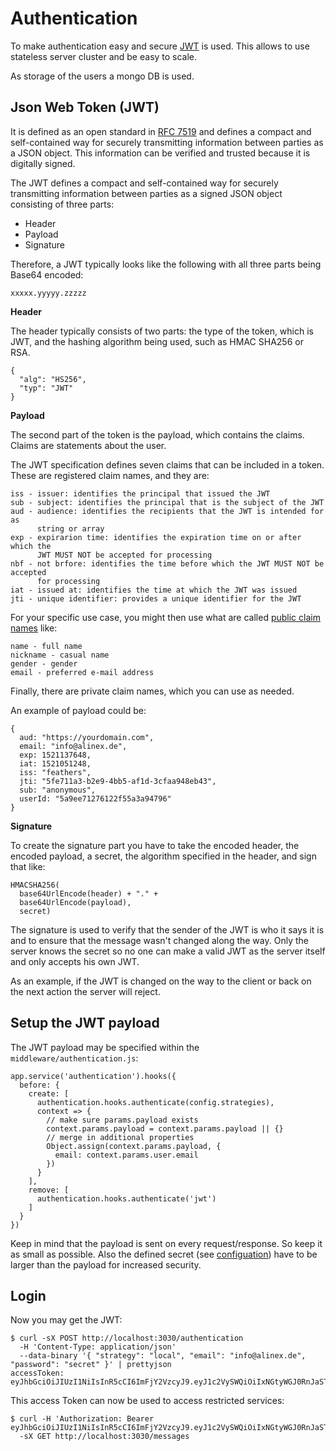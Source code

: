 # Authentication

To make authentication easy and secure [JWT](https://auth0.com/docs/jwt) is used. This allows to use stateless server cluster and be easy to scale.

As storage of the users a mongo DB is used.

## Json Web Token (JWT)

It is defined as an open standard in [RFC 7519](https://tools.ietf.org/html/rfc7519) and defines a compact and self-contained way for securely transmitting information between parties as a JSON object. This information can be verified and trusted because it is digitally signed.

The JWT defines a compact and self-contained way for securely transmitting information between parties as a signed JSON object consisting of three parts:
- Header
- Payload
- Signature

Therefore, a JWT typically looks like the following with all three parts being Base64 encoded:

    xxxxx.yyyyy.zzzzz

__Header__

The header typically consists of two parts: the type of the token, which is JWT, and the hashing algorithm being used, such as HMAC SHA256 or RSA.

    {
      "alg": "HS256",
      "typ": "JWT"
    }

__Payload__

The second part of the token is the payload, which contains the claims. Claims are statements about the user.

The JWT specification defines seven claims that can be included in a token. These are registered claim names, and they are:

    iss - issuer: identifies the principal that issued the JWT
    sub - subject: identifies the principal that is the subject of the JWT
    aud - audience: identifies the recipients that the JWT is intended for as
          string or array
    exp - expirarion time: identifies the expiration time on or after which the
          JWT MUST NOT be accepted for processing
    nbf - not brfore: identifies the time before which the JWT MUST NOT be accepted
          for processing
    iat - issued at: identifies the time at which the JWT was issued
    jti - unique identifier: provides a unique identifier for the JWT

For your specific use case, you might then use what are called [public claim names](https://www.iana.org/assignments/jwt/jwt.xhtml) like:

    name - full name
    nickname - casual name
    gender - gender    
    email - preferred e-mail address

Finally, there are private claim names, which you can use as needed.

An example of payload could be:

    {
      aud: "https://yourdomain.com",
      email: "info@alinex.de",
      exp: 1521137648,
      iat: 1521051248,
      iss: "feathers",
      jti: "5fe711a3-b2e9-4bb5-af1d-3cfaa948eb43",
      sub: "anonymous",
      userId: "5a9ee71276122f55a3a94796"
    }

__Signature__

To create the signature part you have to take the encoded header, the encoded payload, a secret, the algorithm specified in the header, and sign that like:

    HMACSHA256(
      base64UrlEncode(header) + "." +
      base64UrlEncode(payload),
      secret)

The signature is used to verify that the sender of the JWT is who it says it is and to ensure that the message wasn't changed along the way. Only the server knows the secret so no one can make a valid JWT as the server itself and only accepts his own JWT.

As an example, if the JWT is changed on the way to the client or back on the next action the server will reject.

## Setup the JWT payload

The JWT payload may be specified within the `middleware/authentication.js`:

    app.service('authentication').hooks({
      before: {
        create: [
          authentication.hooks.authenticate(config.strategies),
          context => {
            // make sure params.payload exists
            context.params.payload = context.params.payload || {}
            // merge in additional properties
            Object.assign(context.params.payload, {
              email: context.params.user.email
            })
          }
        ],
        remove: [
          authentication.hooks.authenticate('jwt')
        ]
      }
    })

Keep in mind that the payload is sent on every request/response. So keep it as small as possible. Also the defined secret (see [configuation](config.md)) have to be larger than the payload for increased security.

## Login

Now you may get the JWT:

    $ curl -sX POST http://localhost:3030/authentication
      -H 'Content-Type: application/json'
      --data-binary '{ "strategy": "local", "email": "info@alinex.de", "password": "secret" }' | prettyjson
    accessToken: eyJhbGciOiJIUzI1NiIsInR5cCI6ImFjY2VzcyJ9.eyJ1c2VySWQiOiIxNGtyWGJ0RnJaSTJ1VmJsIiwiaWF0IjoxNTE1NDIxMzQ2LCJleHAiOjE1MTU1MDc3NDYsImF1ZCI6Imh0dHBzOi8veW91cmRvbWFpbi5jb20iLCJpc3MiOiJmZWF0aGVycyIsInN1YiI6ImFub255bW91cyIsImp0aSI6IjFlZGZkODc0LWNlMWEtNDNkZS05OTRlLTI4MzI1NDRiZDFlYyJ9.Zwu5XxxNu5QC6K53j358rCXFyiPIFu5TlrKoohq7Khs

This access Token can now be used to access restricted services:

    $ curl -H 'Authorization: Bearer eyJhbGciOiJIUzI1NiIsInR5cCI6ImFjY2VzcyJ9.eyJ1c2VySWQiOiIxNGtyWGJ0RnJaSTJ1VmJsIiwiaWF0IjoxNTE1NDI1NTg0LCJleHAiOjE1MTU1MTE5ODQsImF1ZCI6Imh0dHBzOi8veW91cmRvbWFpbi5jb20iLCJpc3MiOiJmZWF0aGVycyIsInN1YiI6ImFub255bW91cyIsImp0aSI6IjkyMGZhY2IwLWVmZTItNDc1MS1iNGJjLTYyNGFiNDNmZmRmNyJ9.x4jSVMIMpVV7j0_ei402DvckHWUcgi0xOiO9r2trY68'
      -sX GET http://localhost:3030/messages

